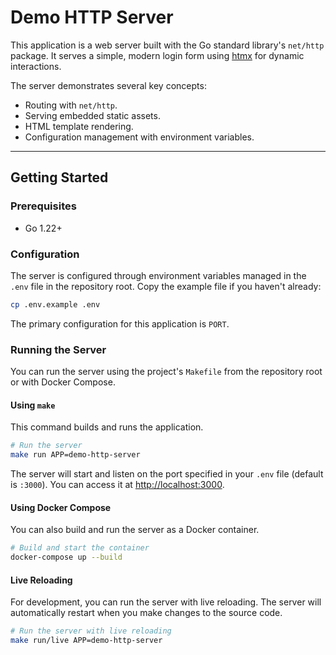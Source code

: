 # Demo HTTP Server

This application is a web server built with the Go standard library's `net/http` package. It serves a simple, modern login form using [htmx](https://htmx.org/) for dynamic interactions.

The server demonstrates several key concepts:

- Routing with `net/http`.
- Serving embedded static assets.
- HTML template rendering.
- Configuration management with environment variables.

---

## Getting Started

### Prerequisites

- Go 1.22+

### Configuration

The server is configured through environment variables managed in the `.env` file in the repository root. Copy the example file if you haven't already:

```bash
cp .env.example .env
```

The primary configuration for this application is `PORT`.

### Running the Server

You can run the server using the project's `Makefile` from the repository root or with Docker Compose.

#### Using `make`

This command builds and runs the application.

```bash
# Run the server
make run APP=demo-http-server
```

The server will start and listen on the port specified in your `.env` file (default is `:3000`). You can access it at [http://localhost:3000](http://localhost:3000).

#### Using Docker Compose

You can also build and run the server as a Docker container.

```bash
# Build and start the container
docker-compose up --build
```

#### Live Reloading

For development, you can run the server with live reloading. The server will automatically restart when you make changes to the source code.

```bash
# Run the server with live reloading
make run/live APP=demo-http-server
```
